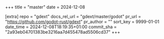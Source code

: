 +++
title = "master"
date = 2024-12-08

[extra]
repo = "gdext"
docs_rel_url = "gdext/master/godot"
pr_url = "https://github.com/godot-rust/gdext"
pr_author = ""
sort_key = 9999-01-01
date_time = 2024-12-08T18:19:35+01:00
commit_sha = "2a93eb04701383be3216aa7d455478ad5506cd37"
+++


